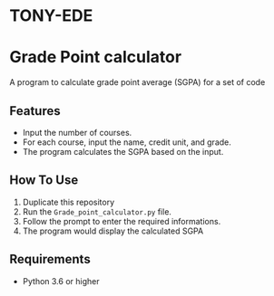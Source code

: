 # TONY-EDE 
# Grade Point calculator 

A program to calculate grade point average (SGPA) for a set of code

## Features

- Input the number of courses. 
- For each course, input the name, credit unit, and grade. 
- The program calculates the SGPA based on the input. 

## How To Use

1. Duplicate this repository 
2. Run the `Grade_point_calculator.py` file. 
3. Follow the prompt to enter the required informations. 
4. The program would display the calculated SGPA

## Requirements 

- Python 3.6 or higher 


